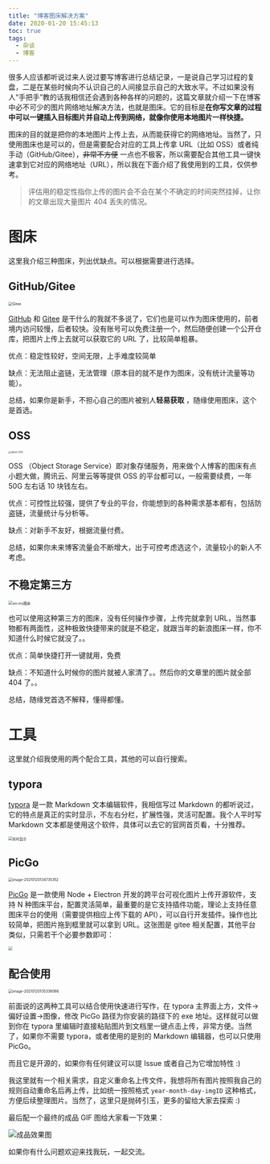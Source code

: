 ```yaml
---
title: "博客图床解决方案"
date: 2020-01-20 15:45:13
toc: true
tags:
  - 杂谈
  - 博客
---
```


很多人应该都听说过来人说过要写博客进行总结记录，一是说自己学习过程的复盘，二是在某些时候向不认识自己的人间接显示自己的大致水平。不过如果没有人“手把手”教的话我相信还会遇到各种各样的问题的，这篇文章就介绍一下在博客中必不可少的图片网络地址解决方法，也就是图床。它的目标是**在你写文章的过程中可以一键插入目标图片并自动上传到网络，就像你使用本地图片一样快捷。**

图床的目的就是把你的本地图片上传上去，从而能获得它的网络地址。当然了，只使用图床也是可以的，但是需要配合对应的工具上传拿 URL（比如 OSS）或者纯手动（GitHub/Gitee），~~非常不方便~~ 一点也不极客，所以需要配合其他工具一键快速拿到它对应的网络地址（URL），所以我在下面介绍了我使用到的工具，仅供参考。

> 评估用的稳定性指你上传的图片会不会在某个不确定的时间突然挂掉，让你的文章出现大量图片 404 丢失的情况。

# 图床

这里我介绍三种图床，列出优缺点。可以根据需要进行选择。

## GitHub/Gitee

<img src="https://gitee.com/sh1luo/imgs/raw/master/imgs/image-20210120131447841.png" alt="Gitee" style="zoom: 50%;" />

[GitHub](https://github.com/) 和 [Gitee](https://gitee.com/) 是干什么的我就不多说了，它们也是可以作为图床使用的，前者境内访问较慢，后者较快。没有账号可以免费注册一个，然后随便创建一个公开仓库，把图片上传上去就可以获取它的 URL 了，比较简单粗暴。

优点：稳定性较好，空间无限，上手难度较简单

缺点：无法阻止盗链，无法管理（原本目的就不是作为图床，没有统计流量等功能）。

总结，如果你是新手，不担心自己的图片被别人**轻易获取** ，随缘使用图床，这个是首选。

## OSS

<img src="https://gitee.com/sh1luo/imgs/raw/master/imgs/image-20210120131946016.png" alt="aliyun OSS" style="zoom: 33%;" />

OSS （Object Storage Service）即对象存储服务，用来做个人博客的图床有点小题大做，腾讯云、阿里云等等提供 OSS 的平台都可以，一般需要续费，一年 50G 左右话 10 块钱左右。

优点：可控性比较强，提供了专业的平台，你能想到的各种需求基本都有，包括防盗链，流量统计与分析等。

缺点：对新手不友好，根据流量付费。

总结，如果你未来博客流量会不断增大，出于可控考虑选这个，流量较小的新人不考虑。

## 不稳定第三方

<img src="https://gitee.com/sh1luo/imgs/raw/master/imgs/image-20210120132728890.png" alt="sm.ms图床" style="zoom: 50%;" />

也可以使用这种第三方的图床，没有任何操作步骤，上传完就拿到 URL，当然事物都有两面性，这种极致快捷带来的就是不稳定，就跟当年的新浪图床一样，你不知道什么时候它就没了。。

优点：简单快捷打开一键就用，免费

缺点：不知道什么时候你的图片就被人家清了。。然后你的文章里的图片就全部 404 了。。

总结，随缘党首选不解释，懂得都懂。

# 工具

这里就介绍我使用的两个配合工具，其他的可以自行搜索。

## typora

[typora](https://typora.io/) 是一款 Markdown 文本编辑软件，我相信写过 Markdown 的都听说过，它的特点是真正的实时显示，不左右分栏，扩展性强，灵活可配置。我个人平时写 Markdown 文本都是使用这个软件，具体可以去它的官网首页看，十分推荐。

<img src="https://gitee.com/sh1luo/imgs/raw/master/imgs/GIF%202021-1-20%2018-44-01.gif" alt="实时显示" style="zoom:50%;" />

## PicGo

<img src="https://gitee.com/sh1luo/imgs/raw/master/imgs/image-20210120134735352.png" alt="image-20210120134735352" style="zoom: 50%;" />

[PicGo](https://github.com/Molunerfinn/PicGo) 是一款使用 Node + Electron 开发的跨平台可视化图片上传开源软件，支持 N 种图床平台，配置灵活简单，最重要的是它支持插件功能，理论上支持任意图床平台的使用（需要提供相应上传下载的 API），可以自行开发插件。操作也比较简单，把图片拖到框里就可以拿到 URL。这张图是 gitee 相关配置，其他平台类似，只需若干个必要参数即可：

<img src="https://gitee.com/sh1luo/imgs/raw/master/imgs/image-20210120135009612.png" style="zoom:50%;" />

## 配合使用

<img src="https://gitee.com/sh1luo/imgs/raw/master/imgs/image-20210120135338066.png" alt="image-20210120135338066" style="zoom: 50%;" />

前面说的这两种工具可以结合使用快速进行写作，在 typora 主界面上方，文件->偏好设置->图像，修改 PicGo 路径为你安装的路径下的 exe 地址。这样就可以做到你在 typora 里编辑时直接粘贴图片到文档里一键点击上传，非常方便。当然了，如果你不需要 typora，或者使用的是别的 Markdown 编辑器，也可以只使用 PicGo。

而且它是开源的，如果你有任何建议可以提 Issue 或者自己为它增加特性 :)

我这里就有一个相关需求，自定义重命名上传文件，我想将所有图片按照我自己的规则自动重命名后再上传，比如统一按照格式 `year-month-day-imgID` 这种格式，方便后续整理图片。当然了，这里只是抛砖引玉，更多的留给大家去探索 :)

最后配一个最终的成品 GIF 图给大家看一下效果：

![成品效果图](https://gitee.com/sh1luo/imgs/raw/master/imgs/demo.gif)

如果你有什么问题欢迎来找我玩，一起交流。


